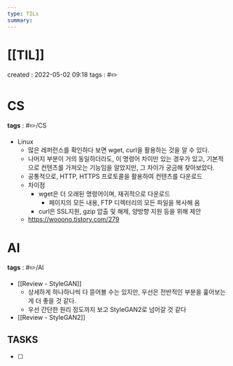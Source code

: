 ```yaml
---
type: TILs
summary: 
---
```


# [[TIL]]
created : 2022-05-02 09:18
tags : #✏️

# CS
**tags** : #✏️/CS
- Linux
	- 많은 레퍼런스를 확인하다 보면 wget, curl을 활용하는 것을 알 수 있다.
	- 나머지 부분이 거의 동일하더라도, 이 명령어 차이만 있는 경우가 있고, 기본적으로 컨텐츠를 가져오는 기능임을 알았지만, 그 차이가 궁금해 찾아보았다.
	- 공통적으로, HTTP, HTTPS 프로토콜을 활용하여 컨텐츠를 다운로드
	- 차이점
		- wget은 더 오래된 명령어이며, 재귀적으로 다운로드
			- 페이지의 모든 내용, FTP  디렉터리의 모든 파일을 복사해 옴
		- curl은 SSL지원, gzip 압출 및 해제, 양방향 지원 등을 위해 제안
	- https://wooono.tistory.com/279

# AI
**tags** : #✏️/AI 
- [[Review - StyleGAN]]
	- 상세하게 하나하나씩 다 뜯어볼 수는 있지만, 우선은 전반적인 부분을 훑어보는게 더 좋을 것 같다.
	- 우선 간단한 원리 정도까지 보고 StyleGAN2로 넘어갈 것 같다
- [[Review - StyleGAN2]]


## TASKS
- [ ] 
